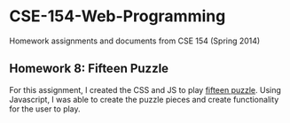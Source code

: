 # CSE-154-Web-Programming
Homework assignments and documents from CSE 154 (Spring 2014)

## Homework 8: Fifteen Puzzle
For this assignment, I created the CSS and JS to play [fifteen puzzle](https://en.wikipedia.org/wiki/15_puzzle). Using Javascript, I was able to create the puzzle pieces and create functionality for the user to play.
